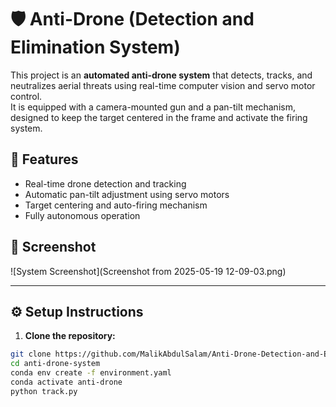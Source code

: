 # 🛡️ Anti-Drone (Detection and Elimination System)

This project is an **automated anti-drone system** that detects, tracks, and neutralizes aerial threats using real-time computer vision and servo motor control.  
It is equipped with a camera-mounted gun and a pan-tilt mechanism, designed to keep the target centered in the frame and activate the firing system.

## 🚀 Features

- Real-time drone detection and tracking
- Automatic pan-tilt adjustment using servo motors
- Target centering and auto-firing mechanism
- Fully autonomous operation

## 📸 Screenshot

![System Screenshot](Screenshot from 2025-05-19 12-09-03.png)  

---


## ⚙️ Setup Instructions

1. **Clone the repository:**

```bash
git clone https://github.com/MalikAbdulSalam/Anti-Drone-Detection-and-Elimination-System.git
cd anti-drone-system
conda env create -f environment.yaml
conda activate anti-drone
python track.py
